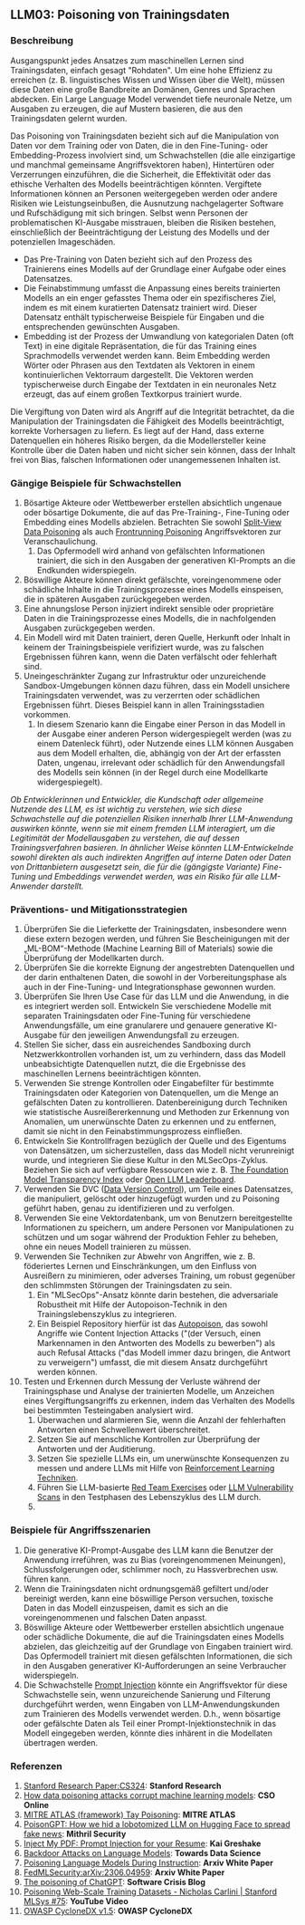## LLM03: Poisoning von Trainingsdaten

### Beschreibung

Ausgangspunkt jedes Ansatzes zum maschinellen Lernen sind Trainingsdaten, einfach gesagt "Rohdaten". Um eine hohe Effizienz zu erreichen (z. B. linguistisches Wissen und Wissen über die Welt), müssen diese Daten eine große Bandbreite an Domänen, Genres und Sprachen abdecken. Ein Large Language Model verwendet tiefe neuronale Netze, um Ausgaben zu erzeugen, die auf Mustern basieren, die aus den Trainingsdaten gelernt wurden.

Das Poisoning von Trainingsdaten bezieht sich auf die Manipulation von Daten vor dem Training oder von Daten, die in den Fine-Tuning- oder Embedding-Prozess involviert sind, um Schwachstellen (die alle einzigartige und manchmal gemeinsame Angriffsvektoren haben), Hintertüren oder Verzerrungen einzuführen, die die Sicherheit, die Effektivität oder das ethische Verhalten des Modells beeinträchtigen könnten. Vergiftete Informationen können an Personen weitergegeben werden oder andere Risiken wie Leistungseinbußen, die Ausnutzung nachgelagerter Software und Rufschädigung mit sich bringen. Selbst wenn Personen der problematischen KI-Ausgabe misstrauen, bleiben die Risiken bestehen, einschließlich der Beeinträchtigung der Leistung des Modells und der potenziellen Imageschäden.

- Das Pre-Training von Daten bezieht sich auf den Prozess des Trainierens eines Modells auf der Grundlage einer Aufgabe oder eines Datensatzes.
- Die Feinabstimmung umfasst die Anpassung eines bereits trainierten Modells an ein enger gefasstes Thema oder ein spezifischeres Ziel, indem es mit einem kuratierten Datensatz trainiert wird. Dieser Datensatz enthält typischerweise Beispiele für Eingaben und die entsprechenden gewünschten Ausgaben.
- Embedding ist der Prozess der Umwandlung von kategorialen Daten (oft Text) in eine digitale Repräsentation, die für das Training eines Sprachmodells verwendet werden kann. Beim Embedding werden Wörter oder Phrasen aus den Textdaten als Vektoren in einem kontinuierlichen Vektorraum dargestellt. Die Vektoren werden typischerweise durch Eingabe der Textdaten in ein neuronales Netz erzeugt, das auf einem großen Textkorpus trainiert wurde.

Die Vergiftung von Daten wird als Angriff auf die Integrität betrachtet, da die Manipulation der Trainingsdaten die Fähigkeit des Modells beeinträchtigt, korrekte Vorhersagen zu liefern. Es liegt auf der Hand, dass externe Datenquellen ein höheres Risiko bergen, da die Modellersteller keine Kontrolle über die Daten haben und nicht sicher sein können, dass der Inhalt frei von Bias, falschen Informationen oder unangemessenen Inhalten ist.

### Gängige Beispiele für Schwachstellen

1. Bösartige Akteure oder Wettbewerber erstellen absichtlich ungenaue oder bösartige Dokumente, die auf das Pre-Training-, Fine-Tuning oder Embedding eines Modells abzielen. Betrachten Sie sowohl [Split-View Data Poisoning](https://github.com/GangGreenTemperTatum/speaking/blob/main/dc604/hacker-summer-camp-23/Ads%20_%20Poisoning%20Web%20Training%20Datasets%20_%20Flow%20Diagram%20-%20Exploit%201%20Split-View%20Data%20Poisoning.jpeg) als auch [Frontrunning Poisoning](https://github.com/GangGreenTemperTatum/speaking/blob/main/dc604/hacker-summer-camp-23/Ads%20_%20Poisoning%20Web%20Training%20Datasets%20_%20Flow%20Diagram%20-%20Exploit%202%20Frontrunning%20Data%20Poisoning.jpeg) Angriffsvektoren zur Veranschaulichung.
   1. Das Opfermodell wird anhand von gefälschten Informationen trainiert, die sich in den Ausgaben der generativen KI-Prompts an die Endkunden widerspiegeln.
2. Böswillige Akteure können direkt gefälschte, voreingenommene oder schädliche Inhalte in die Trainingsprozesse eines Modells einspeisen, die in späteren Ausgaben zurückgegeben werden.
3. Eine ahnungslose Person injiziert indirekt sensible oder proprietäre Daten in die Trainingsprozesse eines Modells, die in nachfolgenden Ausgaben zurückgegeben werden.
4. Ein Modell wird mit Daten trainiert, deren Quelle, Herkunft oder Inhalt in keinem der Trainingsbeispiele verifiziert wurde, was zu falschen Ergebnissen führen kann, wenn die Daten verfälscht oder fehlerhaft sind. 
5. Uneingeschränkter Zugang zur Infrastruktur oder unzureichende Sandbox-Umgebungen können dazu führen, dass ein Modell unsichere Trainingsdaten verwendet, was zu verzerrten oder schädlichen Ergebnissen führt. Dieses Beispiel kann in allen Trainingsstadien vorkommen.
   1. In diesem Szenario kann die Eingabe einer Person in das Modell in der Ausgabe einer anderen Person widergespiegelt werden (was zu einem Datenleck führt), oder Nutzende eines LLM können Ausgaben aus dem Modell erhalten, die, abhängig von der Art der erfassten Daten, ungenau, irrelevant oder schädlich für den Anwendungsfall des Modells sein können (in der Regel durch eine Modellkarte widergespiegelt).

*Ob Entwicklerinnen und Entwickler, die Kundschaft oder allgemeine Nutzende des LLM, es ist wichtig zu verstehen, wie sich diese Schwachstelle auf die potenziellen Risiken innerhalb Ihrer LLM-Anwendung auswirken könnte, wenn sie mit einem fremden LLM interagiert, um die Legitimität der Modellausgaben zu verstehen, die auf dessen Trainingsverfahren basieren. In ähnlicher Weise könnten LLM-Entwickelnde sowohl direkten als auch indirekten Angriffen auf interne Daten oder Daten von Drittanbietern ausgesetzt sein, die für die (gängigste Variante) Fine-Tuning und Embeddings verwendet werden, was ein Risiko für alle LLM-Anwender darstellt.*

### Präventions- und Mitigationsstrategien

1. Überprüfen Sie die Lieferkette der Trainingsdaten, insbesondere wenn diese extern bezogen werden, und führen Sie Bescheinigungen mit der „ML-BOM“-Methode (Machine Learning Bill of Materials) sowie die Überprüfung der Modellkarten durch.
2. Überprüfen Sie die korrekte Eignung der angestrebten Datenquellen und der darin enthaltenen Daten, die sowohl in der Vorbereitungsphase als auch in der Fine-Tuning- und Integrationsphase gewonnen wurden.
3. Überprüfen Sie Ihren Use Case für das LLM und die Anwendung, in die es integriert werden soll. Entwickeln Sie verschiedene Modelle mit separaten Trainingsdaten oder Fine-Tuning für verschiedene Anwendungsfälle, um eine granularere und genauere generative KI-Ausgabe für den jeweiligen Anwendungsfall zu erzeugen. 
4. Stellen Sie sicher, dass ein ausreichendes Sandboxing durch Netzwerkkontrollen vorhanden ist, um zu verhindern, dass das Modell unbeabsichtigte Datenquellen nutzt, die die Ergebnisse des maschinellen Lernens beeinträchtigen könnten.
5. Verwenden Sie strenge Kontrollen oder Eingabefilter für bestimmte Trainingsdaten oder Kategorien von Datenquellen, um die Menge an gefälschten Daten zu kontrollieren. Datenbereinigung durch Techniken wie statistische Ausreißererkennung und Methoden zur Erkennung von Anomalien, um unerwünschte Daten zu erkennen und zu entfernen, damit sie nicht in den Feinabstimmungsprozess einfließen.
6. Entwickeln Sie Kontrollfragen bezüglich der Quelle und des Eigentums von Datensätzen, um sicherzustellen, dass das Modell nicht verunreinigt wurde, und integrieren Sie diese Kultur in den MLSecOps-Zyklus. Beziehen Sie sich auf verfügbare Ressourcen wie z. B. [The Foundation Model Transparency Index](https://crfm.stanford.edu/fmti/) oder [Open LLM Leaderboard](https://huggingface.co/spaces/HuggingFaceH4/open_llm_leaderboard).
7. Verwenden Sie DVC ([Data Version Control](https://dvc.org/doc/user-guide/analytics)), um Teile eines Datensatzes, die manipuliert, gelöscht oder hinzugefügt wurden und zu Poisoning geführt haben, genau zu identifizieren und zu verfolgen.
8. Verwenden Sie eine Vektordatenbank, um von Benutzern bereitgestellte Informationen zu speichern, um andere Personen vor Manipulationen zu schützen und um sogar während der Produktion Fehler zu beheben, ohne ein neues Modell trainieren zu müssen.
9. Verwenden Sie Techniken zur Abwehr von Angriffen, wie z. B. föderiertes Lernen und Einschränkungen, um den Einfluss von Ausreißern zu minimieren, oder adverses Training, um robust gegenüber den schlimmsten Störungen der Trainingsdaten zu sein.
    1. Ein "MLSecOps"-Ansatz könnte darin bestehen, die adversariale Robustheit mit Hilfe der Autopoison-Technik in den Trainingslebenszyklus zu integrieren.
   2. Ein Beispiel Repository hierfür ist das  [Autopoison](https://github.com/azshue/AutoPoison), das sowohl Angriffe wie Content Injection Attacks ("(der Versuch, einen Markennamen in den Antworten des Modells zu bewerben") als auch Refusal Attacks ("das Modell immer dazu bringen, die Antwort zu verweigern") umfasst, die mit diesem Ansatz durchgeführt werden können.
10. Testen und Erkennen durch Messung der Verluste während der Trainingsphase und Analyse der trainierten Modelle, um Anzeichen eines Vergiftungsangriffs zu erkennen, indem das Verhalten des Modells bei bestimmten Testeingaben analysiert wird.
    1. Überwachen und alarmieren Sie, wenn die Anzahl der fehlerhaften Antworten einen Schwellenwert überschreitet.
    2. Setzen Sie auf menschliche Kontrollen zur Überprüfung der Antworten und der Auditierung.
    3. Setzen Sie spezielle LLMs ein, um unerwünschte Konsequenzen zu messen und andere LLMs mit Hilfe von [Reinforcement Learning Techniken](https://wandb.ai/ayush-thakur/Intro-RLAIF/reports/An-Introduction-to-Training-LLMs-Using-Reinforcement-Learning-From-Human-Feedback-RLHF---VmlldzozMzYyNjcy).
    4. Führen Sie LLM-basierte [Red Team Exercises](https://www.anthropic.com/index/red-teaming-language-models-to-reduce-harms-methods-scaling-behaviors-and-lessons-learned) oder [LLM Vulnerability Scans](https://github.com/leondz/garak) in den Testphasen des Lebenszyklus des LLM durch.
    5. 
### Beispiele für Angriffsszenarien

1. Die generative KI-Prompt-Ausgabe des LLM kann die Benutzer der Anwendung irreführen, was zu Bias (voreingenommenen Meinungen), Schlussfolgerungen oder, schlimmer noch, zu Hassverbrechen usw. führen kann.
2. Wenn die Trainingsdaten nicht ordnungsgemäß gefiltert und/oder bereinigt werden, kann eine böswillige Person versuchen, toxische Daten in das Modell einzuspeisen, damit es sich an die voreingenommenen und falschen Daten anpasst.
3. Böswillige Akteure oder Wettbewerber erstellen absichtlich ungenaue oder schädliche Dokumente, die auf die Trainingsdaten eines Modells abzielen, das gleichzeitig auf der Grundlage von Eingaben trainiert wird. Das Opfermodell trainiert mit diesen gefälschten Informationen, die sich in den Ausgaben generativer KI-Aufforderungen an seine Verbraucher widerspiegeln.
4. Die Schwachstelle [Prompt Injection](https://github.com/OWASP/www-project-top-10-for-large-language-model-applications/blob/main/1_0_vulns/PromptInjection.md) könnte ein Angriffsvektor für diese Schwachstelle sein, wenn unzureichende Sanierung und Filterung durchgeführt werden, wenn Eingaben von LLM-Anwendungskunden zum Trainieren des Modells verwendet werden. D.h., wenn bösartige oder gefälschte Daten als Teil einer Prompt-Injektionstechnik in das Modell eingegeben werden, könnte dies inhärent in die Modellaten übertragen werden.

### Referenzen

1. [Stanford Research Paper:CS324](https://stanford-cs324.github.io/winter2022/lectures/data/): **Stanford Research**
2. [How data poisoning attacks corrupt machine learning models](https://www.csoonline.com/article/3613932/how-data-poisoning-attacks-corrupt-machine-learning-models.html): **CSO Online**
3. [MITRE ATLAS (framework) Tay Poisoning](https://atlas.mitre.org/studies/AML.CS0009/): **MITRE ATLAS**
4. [PoisonGPT: How we hid a lobotomized LLM on Hugging Face to spread fake news](https://blog.mithrilsecurity.io/poisongpt-how-we-hid-a-lobotomized-llm-on-hugging-face-to-spread-fake-news/): **Mithril Security**
5. [Inject My PDF: Prompt Injection for your Resume](https://kai-greshake.de/posts/inject-my-pdf/): **Kai Greshake**
6. [Backdoor Attacks on Language Models](https://towardsdatascience.com/backdoor-attacks-on-language-models-can-we-trust-our-models-weights-73108f9dcb1f): **Towards Data Science**
7. [Poisoning Language Models During Instruction](https://arxiv.org/abs/2305.00944): **Arxiv White Paper**
8. [FedMLSecurity:arXiv:2306.04959](https://arxiv.org/abs/2306.04959): **Arxiv White Paper**
9. [The poisoning of ChatGPT](https://softwarecrisis.dev/letters/the-poisoning-of-chatgpt/): **Software Crisis Blog**
10. [Poisoning Web-Scale Training Datasets - Nicholas Carlini | Stanford MLSys #75](https://www.youtube.com/watch?v=h9jf1ikcGyk): **YouTube Video**
11. [OWASP CycloneDX v1.5](https://cyclonedx.org/capabilities/mlbom/): **OWASP CycloneDX**